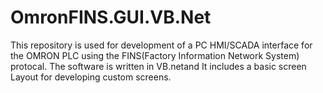 # OmronFINS.GUI.VB.Net
This repository is used for development of a  PC HMI/SCADA interface for the OMRON PLC using the FINS(Factory Information Network System) protocal.
The software is written in VB.netand It includes a basic screen Layout for developing custom screens.
